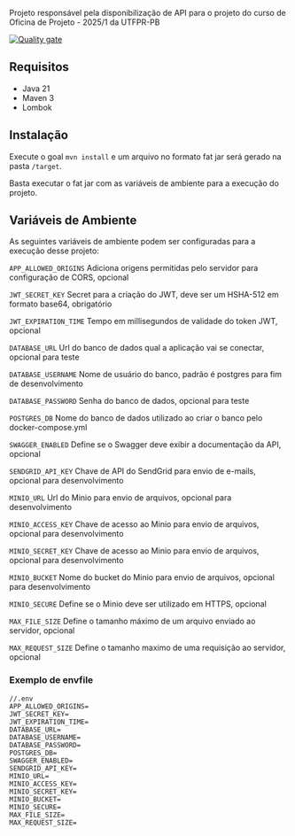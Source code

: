 Projeto responsável pela disponibilização de API para o projeto do curso de Oficina de Projeto - 2025/1 da UTFPR-PB

[![Quality gate](https://sonarcloud.io/api/project_badges/quality_gate?project=Utfprpb-oficina-20251_server)](https://sonarcloud.io/summary/new_code?id=Utfprpb-oficina-20251_server)

## Requisitos

- Java 21
- Maven 3
- Lombok

## Instalação
Execute o goal `mvn install` e um arquivo no formato fat jar será gerado na pasta `/target`. 

Basta executar o fat jar com as variáveis de ambiente para a execução do projeto.

## Variáveis de Ambiente
As seguintes variáveis de ambiente podem ser configuradas para a execução desse projeto:


`APP_ALLOWED_ORIGINS` 
Adiciona origens permitidas pelo servidor para configuração de CORS, opcional

`JWT_SECRET_KEY`
Secret para a criação do JWT, deve ser um HSHA-512 em formato base64, obrigatório

`JWT_EXPIRATION_TIME`
Tempo em millisegundos de validade do token JWT, opcional

`DATABASE_URL`
Url do banco de dados qual a aplicação vai se conectar, opcional para teste

`DATABASE_USERNAME` Nome de usuário do banco, padrão é postgres para fim de desenvolvimento

`DATABASE_PASSWORD` Senha do banco de dados, opcional para teste

`POSTGRES_DB` Nome do banco de dados utilizado ao criar o banco pelo docker-compose.yml

`SWAGGER_ENABLED` Define se o Swagger deve exibir a documentação da API, opcional

`SENDGRID_API_KEY` Chave de API do SendGrid para envio de e-mails, opcional para desenvolvimento

`MINIO_URL` Url do Minio para envio de arquivos, opcional para desenvolvimento

`MINIO_ACCESS_KEY` Chave de acesso ao Minio para envio de arquivos, opcional para desenvolvimento

`MINIO_SECRET_KEY` Chave de acesso ao Minio para envio de arquivos, opcional para desenvolvimento

`MINIO_BUCKET` Nome do bucket do Minio para envio de arquivos, opcional para desenvolvimento

`MINIO_SECURE` Define se o Minio deve ser utilizado em HTTPS, opcional

`MAX_FILE_SIZE` Define o tamanho máximo de um arquivo enviado ao servidor, opcional

`MAX_REQUEST_SIZE` Define o tamanho maximo de uma requisição ao servidor, opcional

### Exemplo de envfile
```.text
//.env
APP_ALLOWED_ORIGINS=
JWT_SECRET_KEY=
JWT_EXPIRATION_TIME=
DATABASE_URL=
DATABASE_USERNAME=
DATABASE_PASSWORD=
POSTGRES_DB=
SWAGGER_ENABLED=
SENDGRID_API_KEY=
MINIO_URL=
MINIO_ACCESS_KEY=
MINIO_SECRET_KEY=
MINIO_BUCKET=
MINIO_SECURE=
MAX_FILE_SIZE=
MAX_REQUEST_SIZE=
```
